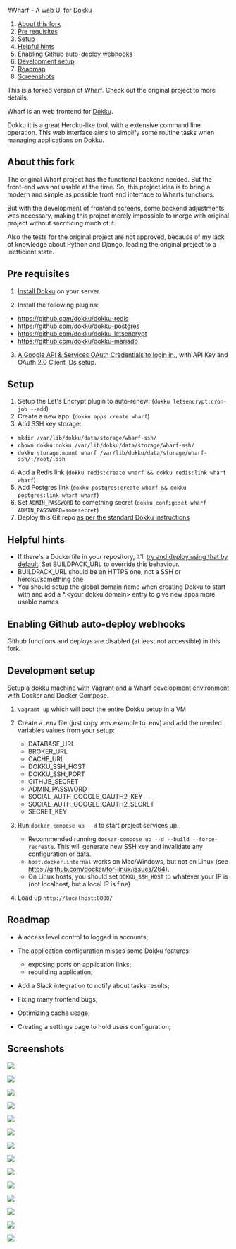 #Wharf - A web UI for Dokku

1. [About this fork](#about-this-fork)
2. [Pre requisites](#pre-requisites)
3. [Setup](#setup)
4. [Helpful hints](#helpful-hints)
5. [Enabling Github auto-deploy webhooks](#enabling-github-auto-deploy-webhooks)
6. [Development setup](#development-setup)
7. [Roadmap](#roadmap)
8. [Screenshots](#screenshots)

This is a forked version of Wharf. Check out the original project to more details.

Wharf is an web frontend for [Dokku](http://dokku.viewdocs.io/dokku/). 

Dokku it is a great Heroku-like tool, with a extensive command line operation. This web interface aims to 
simplify some routine tasks when managing applications on Dokku.


## About this fork

The original Wharf project has the functional backend needed. But the front-end was not usable at the time. So, this project
idea is to bring a modern and simple as possible front end interface to Wharfs functions.

But with the development of frontend screens, some backend adjustments was necessary, making this project merely impossible to merge with original project without sacrificing much of it.

Also the tests for the original project are not approved, because of my lack of knowledge about Python and Django, leading the original project to a inefficient state. 


## Pre requisites

1. [Install Dokku](http://dokku.viewdocs.io/dokku/getting-started/installation) on your server.

2. Install the following plugins:
  * https://github.com/dokku/dokku-redis
  * https://github.com/dokku/dokku-postgres
  * https://github.com/dokku/dokku-letsencrypt
  * https://github.com/dokku/dokku-mariadb
  
3. [A Google API & Services OAuth Credentials to login in.](https://console.developers.google.com/apis/credentials), with API Key and OAuth 2.0 Client IDs setup.

## Setup

1. Setup the Let's Encrypt plugin to auto-renew: (`dokku letsencrypt:cron-job --add`)
2. Create a new app: (`dokku apps:create wharf`)
3. Add SSH key storage:
  * `mkdir /var/lib/dokku/data/storage/wharf-ssh/`
  * `chown dokku:dokku /var/lib/dokku/data/storage/wharf-ssh/`
  * `dokku storage:mount wharf /var/lib/dokku/data/storage/wharf-ssh/:/root/.ssh`
4. Add a Redis link (`dokku redis:create wharf && dokku redis:link wharf wharf`)
5. Add Postgres link (`dokku postgres:create wharf && dokku postgres:link wharf wharf`)
6. Set `ADMIN_PASSWORD` to something secret (`dokku config:set wharf ADMIN_PASSWORD=somesecret`)
7. Deploy this Git repo [as per the standard Dokku instructions](http://dokku.viewdocs.io/dokku/deployment/application-deployment/)

## Helpful hints

* If there's a Dockerfile in your repository, it'll [try and deploy using that by default](http://dokku.viewdocs.io/dokku/deployment/methods/dockerfiles/).
 Set BUILDPACK_URL to override this behaviour.
* BUILDPACK_URL should be an HTTPS one, not a SSH or heroku/something one
* You should setup the global domain name when creating Dokku to start with and add a *.&lt;your dokku domain&gt; entry to give new apps more usable names.

## Enabling Github auto-deploy webhooks

Github functions and deploys are disabled (at least not accessible) in this fork. 

## Development setup

Setup a dokku machine with Vagrant and a Wharf development environment with Docker and Docker Compose.

1. `vagrant up` which will boot the entire Dokku setup in a VM

2. Create a .env file (just copy .env.example to .env) and add the needed variables values from your setup:
    * DATABASE_URL
    * BROKER_URL
    * CACHE_URL
    * DOKKU_SSH_HOST
    * DOKKU_SSH_PORT
    * GITHUB_SECRET
    * ADMIN_PASSWORD
    * SOCIAL_AUTH_GOOGLE_OAUTH2_KEY
    * SOCIAL_AUTH_GOOGLE_OAUTH2_SECRET
    * SECRET_KEY

3. Run `docker-compose up --d` to start project services up.
    * Recommended running `docker-compose up --d --build --force-recreate`. This will generate new SSH key and invalidate any configuration or data.
    * `host.docker.internal` works on Mac/Windows, but not on Linux (see https://github.com/docker/for-linux/issues/264). 
    * On Linux hosts, you should set `DOKKU_SSH_HOST` to whatever your IP is (not localhost, but a local IP is fine)
    
4. Load up `http://localhost:8000/`

## Roadmap

* A access level control to logged in accounts;

* The application configuration misses some Dokku features:
  * exposing ports on application links;
  * rebuilding application;

* Add a Slack integration to notify about tasks results;

* Fixing many frontend bugs;

* Optimizing cache usage;

* Creating a settings page to hold users configuration;

## Screenshots

![](screenshots/ssh_key_setup.png)

![](screenshots/app_list.png)

![](screenshots/navbar.png)

![](screenshots/navbar_notification.png)

![](screenshots/global_env_var_list.png)

![](screenshots/app_links_proc_info_procs.png)

![](screenshots/app_log_output.png)

![](screenshots/app_log_output.png)

![](screenshots/app_domains_ssl.png)

![](screenshots/app_env_vars.png)

![](screenshots/app_env_vars_form.png)

![](screenshots/app_postgres_link.png)

![](screenshots/app_redis_link.png)

![](screenshots/app_task_log.png)
